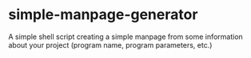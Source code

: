 # simple-manpage-generator

A simple shell script creating a simple manpage from some information about your project (program name, program parameters, etc.)